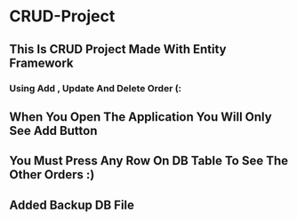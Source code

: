 # CRUD-Project
## This Is CRUD Project Made With Entity Framework 
### Using Add , Update And Delete Order (: 

## When You Open The Application You Will Only See Add Button
## You Must Press Any Row On DB Table To See The Other Orders :) 

## Added Backup DB File 
